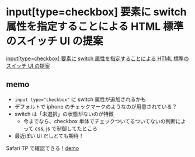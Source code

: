 # input[type=checkbox] 要素に switch 属性を指定することによる HTML 標準のスイッチ UI の提案

[input[type=checkbox] 要素に switch 属性を指定することによる HTML 標準のスイッチ UI の提案](https://azukiazusa.dev/blog/input-type-checkbox-switch/)

## memo

- `input type="checkbox"` に switch 属性が追加されるかも
- デフォルトで iphone のチェックマークのようなのが用意されている？
- switch は「未選択」の状態がないのが特徴
  - 今までなら、checkbox 単体でチェックついてるついてないの判断によって css, js で制御してたところ
- 最近ぽい UI だしとても期待！

Safari TP で確認できる！[demo](https://codesandbox.io/p/sandbox/switch-cdmtkv?file=%2Fsrc%2Findex.html%3A10%2C23&layout=%257B%2522sidebarPanel%2522%253A%2522EXPLORER%2522%252C%2522rootPanelGroup%2522%253A%257B%2522direction%2522%253A%2522horizontal%2522%252C%2522contentType%2522%253A%2522UNKNOWN%2522%252C%2522type%2522%253A%2522PANEL_GROUP%2522%252C%2522id%2522%253A%2522ROOT_LAYOUT%2522%252C%2522panels%2522%253A%255B%257B%2522type%2522%253A%2522PANEL_GROUP%2522%252C%2522contentType%2522%253A%2522UNKNOWN%2522%252C%2522direction%2522%253A%2522vertical%2522%252C%2522id%2522%253A%2522cltc71z5100063b6k8u0np63p%2522%252C%2522sizes%2522%253A%255B70%252C30%255D%252C%2522panels%2522%253A%255B%257B%2522type%2522%253A%2522PANEL_GROUP%2522%252C%2522contentType%2522%253A%2522EDITOR%2522%252C%2522direction%2522%253A%2522horizontal%2522%252C%2522id%2522%253A%2522EDITOR%2522%252C%2522panels%2522%253A%255B%257B%2522type%2522%253A%2522PANEL%2522%252C%2522contentType%2522%253A%2522EDITOR%2522%252C%2522id%2522%253A%2522cltc71z5100023b6kfw0v0ln2%2522%257D%255D%257D%252C%257B%2522type%2522%253A%2522PANEL_GROUP%2522%252C%2522contentType%2522%253A%2522SHELLS%2522%252C%2522direction%2522%253A%2522horizontal%2522%252C%2522id%2522%253A%2522SHELLS%2522%252C%2522panels%2522%253A%255B%257B%2522type%2522%253A%2522PANEL%2522%252C%2522contentType%2522%253A%2522SHELLS%2522%252C%2522id%2522%253A%2522cltc71z5100033b6koab3nldy%2522%257D%255D%252C%2522sizes%2522%253A%255B100%255D%257D%255D%257D%252C%257B%2522type%2522%253A%2522PANEL_GROUP%2522%252C%2522contentType%2522%253A%2522DEVTOOLS%2522%252C%2522direction%2522%253A%2522vertical%2522%252C%2522id%2522%253A%2522DEVTOOLS%2522%252C%2522panels%2522%253A%255B%257B%2522type%2522%253A%2522PANEL%2522%252C%2522contentType%2522%253A%2522DEVTOOLS%2522%252C%2522id%2522%253A%2522cltc71z5100053b6kx4fh4njy%2522%257D%255D%252C%2522sizes%2522%253A%255B100%255D%257D%255D%252C%2522sizes%2522%253A%255B50%252C50%255D%257D%252C%2522tabbedPanels%2522%253A%257B%2522cltc71z5100023b6kfw0v0ln2%2522%253A%257B%2522id%2522%253A%2522cltc71z5100023b6kfw0v0ln2%2522%252C%2522tabs%2522%253A%255B%257B%2522id%2522%253A%2522cltc7smby00023b6kvpkdunbs%2522%252C%2522mode%2522%253A%2522permanent%2522%252C%2522type%2522%253A%2522FILE%2522%252C%2522initialSelections%2522%253A%255B%257B%2522startLineNumber%2522%253A10%252C%2522startColumn%2522%253A23%252C%2522endLineNumber%2522%253A10%252C%2522endColumn%2522%253A23%257D%255D%252C%2522filepath%2522%253A%2522%252Fsrc%252Findex.html%2522%252C%2522state%2522%253A%2522IDLE%2522%257D%255D%252C%2522activeTabId%2522%253A%2522cltc7smby00023b6kvpkdunbs%2522%257D%252C%2522cltc71z5100053b6kx4fh4njy%2522%253A%257B%2522tabs%2522%253A%255B%257B%2522id%2522%253A%2522cltc71z5100043b6ke2ejksqa%2522%252C%2522mode%2522%253A%2522permanent%2522%252C%2522type%2522%253A%2522UNASSIGNED_PORT%2522%252C%2522port%2522%253A0%252C%2522path%2522%253A%2522%252F%2522%257D%255D%252C%2522id%2522%253A%2522cltc71z5100053b6kx4fh4njy%2522%252C%2522activeTabId%2522%253A%2522cltc71z5100043b6ke2ejksqa%2522%257D%252C%2522cltc71z5100033b6koab3nldy%2522%253A%257B%2522tabs%2522%253A%255B%255D%252C%2522id%2522%253A%2522cltc71z5100033b6koab3nldy%2522%257D%257D%252C%2522showDevtools%2522%253Atrue%252C%2522showShells%2522%253Atrue%252C%2522showSidebar%2522%253Atrue%252C%2522sidebarPanelSize%2522%253A15%257D)